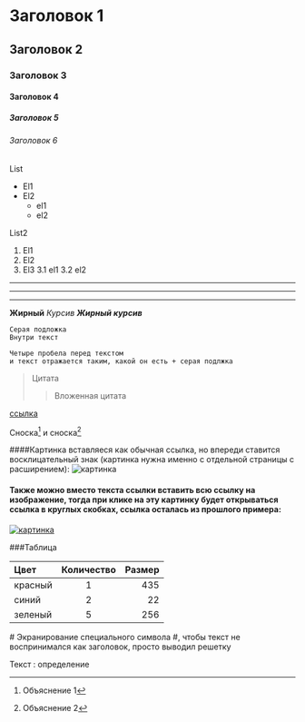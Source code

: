 # Заголовок 1
## Заголовок 2
### Заголовок 3
#### Заголовок 4
##### Заголовок 5
###### Заголовок 6

List
* El1
* El2
  * el1
  * el2

List2
1. El1
2. El2
3. El3
  3.1 el1
  3.2 el2

---
___
***

__Жирный__
_Курсив_
___Жирный курсив___

```
Серая подложка
Внутри текст
```

    Четыре пробела перед текстом
    и текст отражается таким, какой он есть + серая подлжка

> Цитата
>> Вложенная цитата

[ссылка](https://www.youtube.com/watch?v=syrGPPekLHQ)

Сноска[^1] и сноска[^2]
[^1]: Объяснение 1
[^2]: Объяснение 2

####Картинка вставляеся как обычная ссылка, но впереди ставится восклицательный знак (картинка нужна именно с отдельной страницы с расширением):
![картинка](https://i.pinimg.com/originals/b1/02/dc/b102dcda56577ee8b860b89dadf0f4c0.jpg)

#### Также можно вместо текста ссылки вставить всю ссылку на изображение, тогда при клике на эту картинку будет открываться ссылка в круглых скобках, ссылка осталась из прошлого примера:
[![картинка](https://i.pinimg.com/originals/b1/02/dc/b102dcda56577ee8b860b89dadf0f4c0.jpg)](https://www.youtube.com/watch?v=syrGPPekLHQ)

###Таблица

Цвет | Количество | Размер
:----|:----------:|-------:
красный | 1 | 435
синий | 2 | 22
зеленый | 5 | 256

\# Экранирование специального символа #, чтобы текст не воспринимался как заголовок, просто выводил решетку

Текст
: определение
